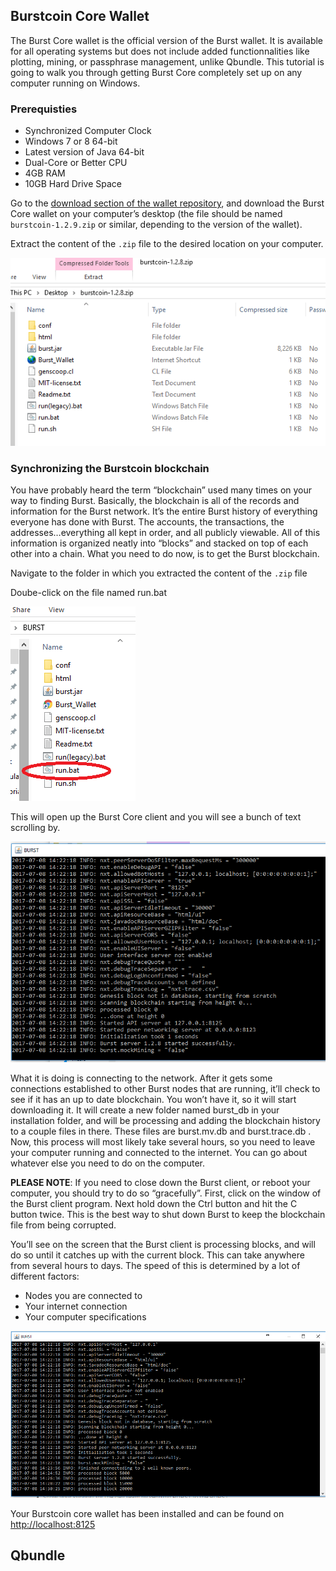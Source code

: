 ## Burstcoin Core Wallet

The Burst Core wallet is the official version of the Burst wallet. It is available for all operating systems but does not include added functionnalities like plotting, mining, or passphrase management, unlike Qbundle. This tutorial is going to walk you through getting Burst Core completely set up on any computer running on Windows.

### Prerequisties

- Synchronized Computer Clock
- Windows 7 or 8 64-bit
- Latest version of Java 64-bit
- Dual-Core or Better CPU
- 4GB RAM
- 10GB Hard Drive Space

Go to the [download section of the wallet repository](https://github.com/PoC-Consortium/burstcoin/releases),  and download the Burst Core wallet on your computer’s desktop (the file should be named `burstcoin-1.2.9.zip` or similar, depending to the version of the wallet).

Extract the content of the `.zip` file to the desired location on your computer.

![Burstcoin Extracted Folder](../../img/wallet-install-windows-burstfolder.png)

### Synchronizing the Burstcoin blockchain

You have probably heard the term “blockchain” used many times on your way to finding Burst. Basically, the blockchain is all of the records and information for the Burst network. It’s the entire Burst history of everything everyone has done with Burst. The accounts, the transactions, the addresses…everything all kept in order, and all publicly viewable. All of this information is organized neatly into “blocks” and stacked on top of each other into a chain. What you need to do now, is to get the Burst blockchain.

Navigate to the folder in which you extracted the content of the `.zip` file

Doube-click on the file named run.bat

![Run Bat](../../img/wallet-install-windows-runbat.png)

This will open up the Burst Core client and you will see a bunch of text scrolling by.

![Console Out](../../img/wallet-install-windows-console-out-start.png)

What it is doing is connecting to the network. After it gets some connections established to other Burst nodes that are running, it’ll check to see if it has an up to date blockchain. You won’t have it, so it will start downloading it. It will create a new folder named burst_db in your installation folder, and will be processing and adding the blockchain history to a couple files in there. These files are burst.mv.db and burst.trace.db . Now, this process will most likely take several hours, so you need to leave your computer running and connected to the internet. You can go about whatever else you need to do on the computer.

**PLEASE NOTE**: If you need to close down the Burst client, or reboot your computer, you should try to do so “gracefully”. First, click on the window of the Burst client program. Next hold down the Ctrl button and hit the C button twice. This is the best way to shut down Burst to keep the blockchain file from being corrupted.

You’ll see on the screen that the Burst client is processing blocks, and will do so until it catches up with the current block. This can take anywhere from several hours to days. The speed of this is determined by a lot of different factors:

- Nodes you are connected to
- Your internet connection
- Your computer specifications

![Console Out](../../img/wallet-install-windows-console-out-process.png)

Your Burstcoin core wallet has been installed and can be found on [http://localhost:8125](http://localhost:8125)

## Qbundle
